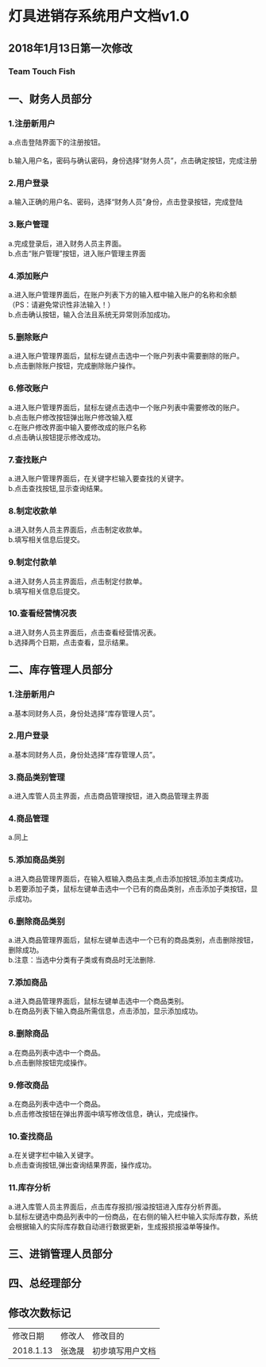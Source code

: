# 灯具进销存系统用户文档v1.0
## 2018年1月13日第一次修改
### Team Touch Fish 

## 一、财务人员部分

### 1.注册新用户

a.点击登陆界面下的注册按钮。</br></br>
b.输入用户名，密码与确认密码，身份选择“财务人员”，点击确定按钮，完成注册</br>

### 2.用户登录

a.输入正确的用户名、密码，选择“财务人员”身份，点击登录按钮，完成登陆</br>

### 3.账户管理

a.完成登录后，进入财务人员主界面。</br>
b.点击“账户管理”按钮，进入账户管理主界面</br>

### 4.添加账户
a.进入账户管理界面后，在账户列表下方的输入框中输入账户的名称和余额（PS：请避免常识性非法输入！）</br>
b.点击确认按钮，输入合法且系统无异常则添加成功。</br>

### 5.删除账户
a.进入账户管理界面后，鼠标左键点击选中一个账户列表中需要删除的账户。</br>
b.点击删除账户按钮，完成删除账户操作。</br>

### 6.修改账户
a.进入账户管理界面后，鼠标左键点击选中一个账户列表中需要修改的账户。</br>
b.点击账户修改按钮弹出账户修改输入框</br>
c.在账户修改界面中输入要修改成的账户名称</br>
d.点击确认按钮提示修改成功。</br>

### 7.查找账户
a.进入账户管理界面后，在关键字栏输入要查找的关键字。</br>
b.点击查找按钮,显示查询结果。</br>

### 8.制定收款单
a.进入财务人员主界面后，点击制定收款单。</br>
b.填写相关信息后提交。</br>

### 9.制定付款单
a.进入财务人员主界面后，点击制定付款单。</br>
b.填写相关信息后提交。 </br>

### 10.查看经营情况表
a.进入财务人员主界面后，点击查看经营情况表。</br>
b.选择两个日期，点击查看，显示结果。</br>

## 二、库存管理人员部分

### 1.注册新用户
a.基本同财务人员，身份处选择“库存管理人员”。</br>

### 2.用户登录
a.基本同财务人员，身份处选择“库存管理人员”。</br>

### 3.商品类别管理
a.进入库管人员主界面，点击商品管理按钮，进入商品管理主界面</br>

### 4.商品管理
a.同上</br>

### 5.添加商品类别
a.进入商品管理界面后，在输入框输入商品主类,点击添加按钮,添加主类成功。</br>
b.若要添加子类，鼠标左键单击选中一个已有的商品类别，点击添加子类按钮，显示成功。</br>

### 6.删除商品类别
a.进入商品管理界面后，鼠标左键单击选中一个已有的商品类别，点击删除按钮，删除成功。</br>
b.注意：当选中分类有子类或有商品时无法删除.</br>

### 7.添加商品
a.进入商品管理界面后，鼠标左键单击选中一个商品类别。</br>
b.在商品列表下输入商品所需信息，点击添加，显示添加成功。</br>

### 8.删除商品
a.在商品列表中选中一个商品。</br>
b.点击删除按钮完成操作。</br>

### 9.修改商品
a.在商品列表中选中一个商品。</br>
b.点击修改按钮在弹出界面中填写修改信息，确认，完成操作。</br>

### 10.查找商品
a.在关键字栏中输入关键字。</br>
b.点击查询按钮,弹出查询结果界面，操作成功。</br>

### 11.库存分析
a.进入库管人员主界面后，点击库存报损/报溢按钮进入库存分析界面。</br>
b.鼠标左键选中商品列表中的一份商品，在右侧的输入栏中输入实际库存数，系统会根据输入的实际库存数自动进行数据更新，生成报损报溢单等操作。</br>


## 三、进销管理人员部分

## 四、总经理部分



## 修改次数标记

<table>
<tr>
<td>修改日期</td>
<td>修改人</td>
<td>修改目的</td>
</tr>
<tr>
<td>2018.1.13</td>
<td>张逸晟</td>
<td>初步填写用户文档</td>
</tr>
</table>